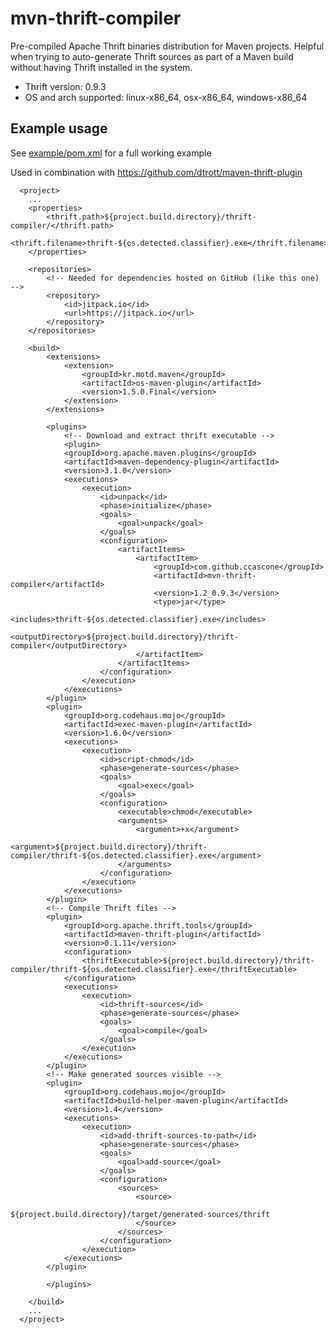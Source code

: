 # mvn-thrift-compiler

Pre-compiled Apache Thrift binaries distribution for Maven projects.
Helpful when trying to auto-generate Thrift sources as part of a Maven build without having Thrift installed in the system.

- Thrift version: 0.9.3
- OS and arch supported: linux-x86_64, osx-x86_64, windows-x86_64

## Example usage

See [example/pom.xml](example/pom.xml) for a full working example

Used in combination with https://github.com/dtrott/maven-thrift-plugin


      <project>
      	...
      	<properties>
      		<thrift.path>${project.build.directory}/thrift-compiler/</thrift.path>
      		<thrift.filename>thrift-${os.detected.classifier}.exe</thrift.filename>
      	</properties>

      	<repositories>
      		<!-- Needed for dependencies hosted on GitHub (like this one) -->
      		<repository>
      			<id>jitpack.io</id>
      			<url>https://jitpack.io</url>
      		</repository>
      	</repositories>

      	<build>
      		<extensions>
      			<extension>
      				<groupId>kr.motd.maven</groupId>
      				<artifactId>os-maven-plugin</artifactId>
      				<version>1.5.0.Final</version>
      			</extension>
      		</extensions>

      		<plugins>
      			<!-- Download and extract thrift executable -->
      			<plugin>
                <groupId>org.apache.maven.plugins</groupId>
                <artifactId>maven-dependency-plugin</artifactId>
                <version>3.1.0</version>
                <executions>
                    <execution>
                        <id>unpack</id>
                        <phase>initialize</phase>
                        <goals>
                            <goal>unpack</goal>
                        </goals>
                        <configuration>
                            <artifactItems>
                                <artifactItem>
                                    <groupId>com.github.ccascone</groupId>
                                    <artifactId>mvn-thrift-compiler</artifactId>
                                    <version>1.2_0.9.3</version>
                                    <type>jar</type>
                                    <includes>thrift-${os.detected.classifier}.exe</includes>
                                    <outputDirectory>${project.build.directory}/thrift-compiler</outputDirectory>
                                </artifactItem>
                            </artifactItems>
                        </configuration>
                    </execution>
                </executions>
            </plugin>
            <plugin>
                <groupId>org.codehaus.mojo</groupId>
                <artifactId>exec-maven-plugin</artifactId>
                <version>1.6.0</version>
                <executions>
                    <execution>
                        <id>script-chmod</id>
                        <phase>generate-sources</phase>
                        <goals>
                            <goal>exec</goal>
                        </goals>
                        <configuration>
                            <executable>chmod</executable>
                            <arguments>
                                <argument>+x</argument>
                                <argument>${project.build.directory}/thrift-compiler/thrift-${os.detected.classifier}.exe</argument>
                            </arguments>
                        </configuration>
                    </execution>
                </executions>
            </plugin>
            <!-- Compile Thrift files -->
            <plugin>
                <groupId>org.apache.thrift.tools</groupId>
                <artifactId>maven-thrift-plugin</artifactId>
                <version>0.1.11</version>
                <configuration>
                    <thriftExecutable>${project.build.directory}/thrift-compiler/thrift-${os.detected.classifier}.exe</thriftExecutable>
                </configuration>
                <executions>
                    <execution>
                        <id>thrift-sources</id>
                        <phase>generate-sources</phase>
                        <goals>
                            <goal>compile</goal>
                        </goals>
                    </execution>
                </executions>
            </plugin>
            <!-- Make generated sources visible -->
            <plugin>
                <groupId>org.codehaus.mojo</groupId>
                <artifactId>build-helper-maven-plugin</artifactId>
                <version>1.4</version>
                <executions>
                    <execution>
                        <id>add-thrift-sources-to-path</id>
                        <phase>generate-sources</phase>
                        <goals>
                            <goal>add-source</goal>
                        </goals>
                        <configuration>
                            <sources>
                                <source>
                                    ${project.build.directory}/target/generated-sources/thrift
                                </source>
                            </sources>
                        </configuration>
                    </execution>
                </executions>
            </plugin>

      		</plugins>

      	</build>
        ...
      </project>
